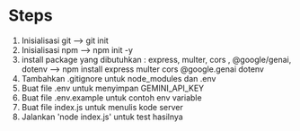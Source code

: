 # Steps

1. Inisialisasi git --> git init
2. Inisialisasi npm --> npm init -y
3. install package yang dibutuhkan : express, multer, cors , @google/genai, dotenv
--> npm install express multer cors @google.genai dotenv
4. Tambahkan .gitignore untuk node_modules dan .env
5. Buat file .env untuk menyimpan GEMINI_API_KEY
6. Buat file .env.example untuk contoh env variable
7. Buat file index.js untuk menulis kode server
8. Jalankan 'node index.js' untuk test hasilnya